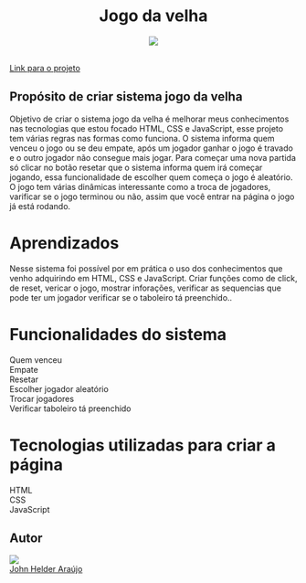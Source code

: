  
<h1 align="center">Jogo da velha</h1>

<div align="center">
<img src="https://user-images.githubusercontent.com/11904100/200204120-ecae2b3b-87ae-455d-bcc3-45e5826171b1.png" max-width="100%">
</div><br>


<a target="_blank" href="https://jogodavelha-pro.netlify.app/" align="center" rel="nofollow">Link para o projeto</a>

<h2>Propósito de criar sistema jogo da velha</h2>

<p>Objetivo de criar o sistema jogo da velha é melhorar meus conhecimentos nas tecnologias que estou focado HTML, CSS e JavaScript, esse projeto tem várias regras nas formas como funciona. O sistema informa quem venceu o jogo ou se deu empate, após um jogador ganhar o jogo é travado e o outro jogador não consegue mais jogar. Para começar uma nova partida só clicar no botão resetar que o sistema informa quem irá começar jogando, essa funcionalidade de escolher quem começa o jogo é aleatório. O jogo tem várias dinâmicas interessante como a troca de jogadores, varificar se o jogo terminou ou não, assim que você entrar na página o jogo já está rodando.</p>

<h1>Aprendizados</h1>
<p>Nesse sistema foi possível por em prática o uso dos conhecimentos que venho adquirindo em HTML, CSS e JavaScript.
Criar funções como de click, de reset, vericar o jogo, mostrar inforações, verificar as sequencias que pode ter um jogador
 verificar se o taboleiro tá preenchido..</p>

<h1>Funcionalidades do sistema</h1>

Quem venceu<br>
Empate<br>
Resetar<br>
Escolher jogador aleatório<br>
Trocar jogadores<br>
Verificar taboleiro tá preenchido
 
<h1>Tecnologias utilizadas para criar a página</h1>
HTML<br>
CSS<br>
JavaScript
<h2>Autor</h2>
<div>
<img src="https://user-images.githubusercontent.com/11904100/196067107-c10a69e8-4096-4207-9bae-62d65dbb6b50.jpg" max-width="100%">
</div>
 <a href="https://github.com/Johnhelder" target="_blank">John Helder Araújo</a>
 
